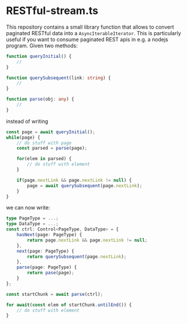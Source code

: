 # RESTful-stream.ts

This repository contains a small library function that allows to convert paginated RESTful data into a `AsyncIterableIterator`.
This is particularly useful if you want to consume paginated REST apis in e.g. a nodejs program. Given two methods:

```typescript
function queryInitial() {
    //
}

function querySubsequent(link: string) {
    //
}

function parse(obj: any) {
    //
}
```

instead of writing

```typescript
const page = await queryInitial();
while(page) {
    // do stuff with page
    const parsed = parse(page);

    for(elem in parsed) {
        // do stuff with element
    }

    if(page.nextLink && page.nextLink != null) {
        page = await querySubsequent(page.nextLink);
    }
}
```

we can now write:

```typescript
type PageType = ...;
type DataType = ...;
const ctrl: Control<PageType, DataType> = {
    hasNext(page: PageType) {
        return page.nextLink && page.nextLink != null;
    },
    next(page: PageType) {
        return querySubsequent(page.nextLink);
    },
    parse(page: PageType) {
        return pase(page);
    }
};

const startChunk = await parse(ctrl);

for await(const elem of startChunk.untilEnd()) {
    // do stuff with element
}
```